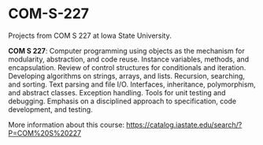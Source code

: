 # COM-S-227
Projects from COM S 227 at Iowa State University.

**COM S 227**: Computer programming using objects as the mechanism for modularity, abstraction, and code reuse. Instance variables, methods, and encapsulation. Review of control structures for conditionals and iteration. Developing algorithms on strings, arrays, and lists. Recursion, searching, and sorting. Text parsing and file I/O. Interfaces, inheritance, polymorphism, and abstract classes. Exception handling. Tools for unit testing and debugging. Emphasis on a disciplined approach to specification, code development, and testing.

More information about this course: https://catalog.iastate.edu/search/?P=COM%20S%20227
